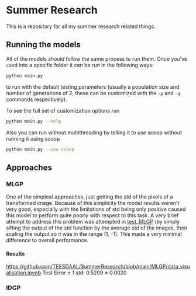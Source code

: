 # Summer Research
This is a repository for all my summer research related things.

## Running the models
All of the models *should* follow the same process to run them. Once you've `cd`ed into a specific folder it can be run in the following ways:
```sh
python main.py
```
to run with the default testing parameters (usually a population size and number of generations of 2, these can be customized with the `-p` and `-g` commands respectively).

To see the full set of customization options run 
```sh
python main.py --help
```

Also you can run without multithreading by telling it to use scoop without running it using scoop
```sh
python main.py --use-scoop
```

## Approaches
### MLGP
One of the simplest approaches, just getting the std of the pixels of a transformed image. Because of this simplicity the model results weren't very good, especially with the limitations of std being only positive caused this model to perform quite poorly with respect to this task. A very brief attempt to address this problem was attempted in [test_MLGP](https://github.com/TEESDAAL/SummerResearch/tree/main/test_MLGP) (by simply sifting the output of the std function by the average std of the images, then scaling the output so it was in the range (1, -1). This made a very minimal difference to overall performance. 

#### Results
https://github.com/TEESDAAL/SummerResearch/blob/main/MLGP/data_visualisation.ipynb
Test Error ± 1 std: 0.5209 ± 0.0020

### IDGP
